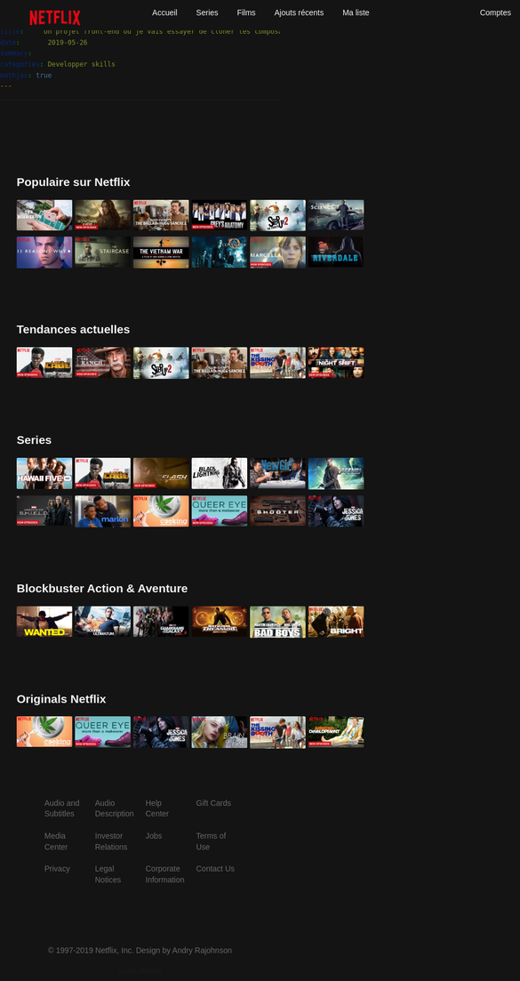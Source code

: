 ```yaml
---
layout:    
title:     Un projet front-end ou je vais essayer de cloner les composants UI de Netflix
date:       2019-05-26
summary:    
categories: Developper skills
mathjax: true
---
```


---


<html>
	<body>
  	<div class="wrapper">
<!-- HEADER -->
    <header>
      <div class="netflixLogo">
        <a id="logo" href="#home"><img src="https://github.com/andryjohn/Netflix-Clone/blob/master/img/logo.PNG?raw=true" alt="Logo Image"></a>
      </div>      
      <nav class="main-nav">                
        <a href="#home">Accueil</a>
        <a href="#tvShows">Series</a>
        <a href="#movies">Films</a>
        <a href="#originals">Ajouts récents</a>
        <a href="#">Ma liste</a>       
      </nav>
      <nav class="sub-nav">
        <a href="#"><i class="fas fa-search sub-nav-logo"></i></a>
        <a href="#"><i class="fas fa-bell sub-nav-logo"></i></a>
        <a href="#">Comptes</a>        
      </nav>      
    </header>
    <!-- END OF HEADER -->
    <!-- MAIN CONTAINER -->
    <section class="main-container" >
      <div class="location" id="home">
          <h1 id="home">Populaire sur Netflix</h1>
          <div class="box">
            <a href=""><img src="https://github.com/andryjohn/Netflix-Clone/blob/master/img/p1.PNG?raw=true" alt=""></a>
            <a href=""><img src="https://github.com/andryjohn/Netflix-Clone/blob/master/img/p2.PNG?raw=true" alt=""></a>
            <a href=""><img src="https://github.com/andryjohn/Netflix-Clone/blob/master/img/p3.PNG?raw=true" alt=""></a>
            <a href=""><img src="https://github.com/andryjohn/Netflix-Clone/blob/master/img/p4.PNG?raw=true" alt=""></a>
            <a href=""><img src="https://github.com/andryjohn/Netflix-Clone/blob/master/img/p5.PNG?raw=true" alt=""></a>
            <a href=""><img src="https://github.com/andryjohn/Netflix-Clone/blob/master/img/p6.PNG?raw=true" alt=""></a>
    		 <a href=""><img src="https://github.com/andryjohn/Netflix-Clone/blob/master/img/p7.PNG?raw=true" alt=""></a>
            <a href=""><img src="https://github.com/andryjohn/Netflix-Clone/blob/master/img/p8.PNG?raw=true" alt=""></a>
            <a href=""><img src="https://github.com/andryjohn/Netflix-Clone/blob/master/img/p9.PNG?raw=true" alt=""></a>
            <a href=""><img src="https://github.com/andryjohn/Netflix-Clone/blob/master/img/p10.PNG?raw=true" alt=""></a>
            <a href=""><img src="https://github.com/andryjohn/Netflix-Clone/blob/master/img/p11.PNG?raw=true" alt=""></a>
            <a href=""><img src="https://github.com/andryjohn/Netflix-Clone/blob/master/img/p12.PNG?raw=true" alt=""></a>        
          </div>
      </div>
      <h1 id="myList">Tendances actuelles </h1>
      <div class="box">
        <a href=""><img src="https://github.com/andryjohn/Netflix-Clone/blob/master/img/t1.PNG?raw=true" alt=""></a>
        <a href=""><img src="https://github.com/andryjohn/Netflix-Clone/blob/master/img/t2.PNG?raw=true" alt=""></a>
        <a href=""><img src="https://github.com/andryjohn/Netflix-Clone/blob/master/img/t3.PNG?raw=true" alt=""></a>
        <a href=""><img src="https://github.com/andryjohn/Netflix-Clone/blob/master/img/t4.PNG?raw=true" alt=""></a>
        <a href=""><img src="https://github.com/andryjohn/Netflix-Clone/blob/master/img/t5.PNG?raw=true" alt=""></a>
        <a href=""><img src="https://github.com/andryjohn/Netflix-Clone/blob/master/img/t6.PNG?raw=true" alt=""></a>                  
      </div>
      <h1 id="tvShows">Series</h1>
      <div class="box">
        <a href=""><img src="https://github.com/andryjohn/Netflix-Clone/blob/master/img/tv1.PNG?raw=true" alt=""></a>
        <a href=""><img src="https://github.com/andryjohn/Netflix-Clone/blob/master/img/tv2.PNG?raw=true" alt=""></a>
        <a href=""><img src="https://github.com/andryjohn/Netflix-Clone/blob/master/img/tv3.PNG?raw=true" alt=""></a>
        <a href=""><img src="https://github.com/andryjohn/Netflix-Clone/blob/master/img/tv4.PNG?raw=true" alt=""></a>
        <a href=""><img src="https://github.com/andryjohn/Netflix-Clone/blob/master/img/tv5.PNG?raw=true" alt=""></a>
        <a href=""><img src="https://github.com/andryjohn/Netflix-Clone/blob/master/img/tv6.PNG?raw=true" alt=""></a>
		  <a href=""><img src="https://github.com/andryjohn/Netflix-Clone/blob/master/img/tv7.PNG?raw=true" alt=""></a>
        <a href=""><img src="https://github.com/andryjohn/Netflix-Clone/blob/master/img/tv8.PNG?raw=true" alt=""></a>
        <a href=""><img src="https://github.com/andryjohn/Netflix-Clone/blob/master/img/tv9.PNG?raw=true" alt=""></a>
        <a href=""><img src="https://github.com/andryjohn/Netflix-Clone/blob/master/img/tv10.PNG?raw=true" alt=""></a>
        <a href=""><img src="https://github.com/andryjohn/Netflix-Clone/blob/master/img/tv11.PNG?raw=true" alt=""></a>
        <a href=""><img src="https://github.com/andryjohn/Netflix-Clone/blob/master/img/tv12.PNG?raw=true" alt=""></a>              
      </div>
        <h1 id="movies">Blockbuster Action & Aventure</h1>
      <div class="box">
        <a href=""><img src="https://github.com/andryjohn/Netflix-Clone/blob/master/img/m1.PNG?raw=true" alt=""></a>
        <a href=""><img src="https://github.com/andryjohn/Netflix-Clone/blob/master/img/m2.PNG?raw=true" alt=""></a>
        <a href=""><img src="https://github.com/andryjohn/Netflix-Clone/blob/master/img/m3.PNG?raw=true" alt=""></a>
        <a href=""><img src="https://github.com/andryjohn/Netflix-Clone/blob/master/img/m4.PNG?raw=true" alt=""></a>
        <a href=""><img src="https://github.com/andryjohn/Netflix-Clone/blob/master/img/m5.PNG?raw=true" alt=""></a>
        <a href=""><img src="https://github.com/andryjohn/Netflix-Clone/blob/master/img/m6.PNG?raw=true" alt=""></a>                
      </div>
	<h1 id="originals">Originals Netflix</h1>
      <div class="box">
        <a href=""><img src="https://github.com/andryjohn/Netflix-Clone/blob/master/img/o1.PNG?raw=true" alt=""></a>
        <a href=""><img src="https://github.com/andryjohn/Netflix-Clone/blob/master/img/o2.PNG?raw=true" alt=""></a>
        <a href=""><img src="https://github.com/andryjohn/Netflix-Clone/blob/master/img/o3.PNG?raw=true" alt=""></a>
        <a href=""><img src="https://github.com/andryjohn/Netflix-Clone/blob/master/img/o4.PNG?raw=true" alt=""></a>
        <a href=""><img src="https://github.com/andryjohn/Netflix-Clone/blob/master/img/o5.PNG?raw=true" alt=""></a>
        <a href=""><img src="https://github.com/andryjohn/Netflix-Clone/blob/master/img/o6.PNG?raw=true" alt=""></a>                
      </div>
      <!-- END OF MAIN CONTAINER -->
 <!-- LINKS -->
    <section class="link">
      <div class="logos">
        <a href="#"><i class="fab fa-facebook-square fa-2x logo"></i></a>
        <a href="#"><i class="fab fa-instagram fa-2x logo"></i></a>
        <a href="#"><i class="fab fa-twitter fa-2x logo"></i></a>
        <a href="#"><i class="fab fa-youtube fa-2x logo"></i></a>
      </div>
      <div class="sub-links">
        <ul>
          <li><a href="#">Audio and Subtitles</a></li>
          <li><a href="#">Audio Description</a></li>
          <li><a href="#">Help Center</a></li>
          <li><a href="#">Gift Cards</a></li>
          <li><a href="#">Media Center</a></li>
          <li><a href="#">Investor Relations</a></li>
          <li><a href="#">Jobs</a></li>
          <li><a href="#">Terms of Use</a></li>
          <li><a href="#">Privacy</a></li>
          <li><a href="#">Legal Notices</a></li>
          <li><a href="#">Corporate Information</a></li>
          <li><a href="#">Contact Us</a></li>
        </ul>
      </div>
    </section>
    <!-- END OF LINKS -->
<!-- FOOTER -->
    <footer>
      <p>&copy 1997-2019 Netflix, Inc. Design by Andry Rajohnson</p>
      <a href="https://github.com/andryjohn">Code source</a>
    </footer>

<style>/* CSS VARIABLES */
:root {
  --primary: #141414;
  --light: #f3f3f3;
  --dark: #686868;
}

html,
body {
  width: 100vw;
  min-height: 100vh;
  margin: 0;
  padding: 0;
  background-color: var(--primary);
  color: var(--light);
  font-family: Arial, Helvetica, sans-serif;
  box-sizing: border-box;
  line-height: 1.4;
}

img {
  max-width: 100%;
}

h1 {
  padding-top: 60px;
}

.wrapper {
  margin: 0;
  padding: 0;

}

/* HEADER */
header {
  padding: 20px 20px 0 20px;
  position: fixed;
  top: 0;
  display: grid;
  grid-gap: 5px;
  grid-template-columns: 1fr 4fr 1fr;
  grid-template-areas: "nt mn mn sb . . . ";
  background-color: var(--primary);
  width: 100%;
  margin-bottom: 0px;
}

.netflixLogo {
  grid-area: nt;
  object-fit: cover;
  width: 100px;
  max-height: 100%;

  padding-left: 30px;
  padding-top: 0px;
}

.netflixLogo img {
  height: 35px;
}

#logo {
  color: #e50914;
  margin: 0;
  padding: 0;
}

.main-nav {
  grid-area: mn;
  padding: 0 30px 0 20px;
}

.main-nav a {
  color: var(--light);
  text-decoration: none;
  margin: 15px;
}

.main-nav a:hover {
  color: var(--dark);
}

.sub-nav {
  grid-area: sb;
  padding: 0 40px 0 40px;
}

.sub-nav a {
  color: var(--light);
  text-decoration: none;
  margin: 5px;
}

.sub-nav a:hover {
  color: var(--dark);
}

/* MAIN CONTIANER */
.main-container {
  padding: 30px;
}

.box {
  display: grid;
  grid-gap: 5px;
  grid-template-columns: repeat(6, minmax(100px, 1fr));
}

.box a {
  transition: transform 0.3s;
}

.box a:hover {
  transition: transform 0.5s;
  -ms-transform: scale(1.8);
  -webkit-transform: scale(1.8);
  transform: scale(1.8);
}

.box img {
  border-radius: 2px;
}

/* LINKS */
.link {
  padding: 50px;
}

.sub-links ul {
  list-style: none;
  padding: 0;
  display: grid;
  grid-gap: 20px;
  grid-template-columns: repeat(4, 1fr);
}

.sub-links a {
  color: var(--dark);
  text-decoration: none;
}

.sub-links a:hover {
  color: var(--dark);
  text-decoration: underline;
}

.logos a {
  padding: 10px;
}

.logo {
  color: var(--dark);
}

/* FOOTER */
footer {
  padding: 20px;
  text-align: center;
  color: var(--dark);
  margin: 10px;
}

/* MEDIA QUERIES */

@media (max-width: 900px) {
  header {
    display: grid;
    grid-gap: 20px;
    grid-template-columns: repeat(2, 1fr);
    grid-template-areas:
      "nt nt nt  .  .  . sb . . . "
      "mn mn mn mn mn mn  mn mn mn mn";
  }

  .box {
    display: grid;
    grid-gap: 20px;
    grid-template-columns: repeat(4, minmax(100px, 1fr));
  }
}

@media (max-width: 700px) {
  header {
    display: grid;
    grid-gap: 20px;
    grid-template-columns: repeat(2, 1fr);
    grid-template-areas:
      "nt nt nt  .  .  . sb . . . "
      "mn mn mn mn mn mn  mn mn mn mn";
  }

  .box {
    display: grid;
    grid-gap: 20px;
    grid-template-columns: repeat(3, minmax(100px, 1fr));
  }

  .sub-links ul {
    display: grid;
    grid-gap: 20px;
    grid-template-columns: repeat(3, 1fr);
  }
}

@media (max-width: 500px) {
  .wrapper {
    font-size: 15px;
  }

  header {
    margin: 0;
    padding: 20px 0 0 0;
    position: static;
    display: grid;
    grid-gap: 20px;
    grid-template-columns: repeat(1, 1fr);
    grid-template-areas:
      "nt"
      "mn"
      "sb";
    text-align: center;
  }

  .netflixLogo {
    max-width: 100%;
    margin: auto;
    padding-right: 20px;
  }

  .main-nav {
    display: grid;
    grid-gap: 0px;
    grid-template-columns: repeat(1, 1fr);
    text-align: center;
  }

  h1 {
    text-align: center;
    font-size: 18px;
  }

  .box {
    display: grid;
    grid-gap: 0px;
    grid-template-columns: repeat(1, 1fr);
    text-align: center;
  }

  .box a:hover {
    transition: transform 0.3s;
    -ms-transform: scale(1);
    -webkit-transform: scale(1);
    transform: scale(1.2);
  }

  .logos {
    display: grid;
    grid-gap: 20px;
    grid-template-columns: repeat(2, 1fr);
    text-align: center;
  }

  .sub-links ul {
    display: grid;
    grid-gap: 20px;
    grid-template-columns: repeat(1, 1fr);
    text-align: center;
    font-size: 15px;
  }
}
</style>